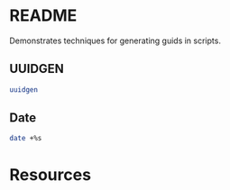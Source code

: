 # README
Demonstrates techniques for generating guids in scripts.   


## UUIDGEN
```sh
uuidgen

```
## Date
```sh
date +%s
```

# Resources



